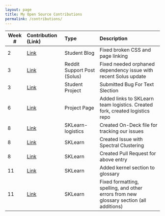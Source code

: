 ```yaml
---
layout: page
title: My Open Source Contributions
permalink: /contributions/
---
```



| Week #       | Contribution (Link)  | Type  | Description |
|---|:---|:---|:---|
| 2  | [Link](https://github.com/nyu-ossd-s19/anthonykyi-weekly/issues/1) | Student Blog | Fixed broken CSS and page linking |
| 3  | [Link](https://www.reddit.com/r/SolusProject/comments/aphoju/apparmor_as_orphaned_dependency/) | Reddit Support Post (Solus) | Fixed needed orphaned dependency issue with recent Solus update |
| 3  | [Link](https://github.com/nyu-ossd-s19/notepad-team-3/issues/5) | Student Project | Submitted Bug For Text Slection |
| 6  | [Link](https://github.com/nyu-ossd-s19/wiki/wiki/project-groups/384c7ddda2ed61761900323cecab605b22a26ce1) | Project Page | Added links to SKLearn team logistics. Created fork, created logistics repo |
| 8  | [Link](https://github.com/nyu-ossd-s19/sklearn-logistics/commit/84410e9e598a49a95d201d7ce62f54fbe6b20e7c) | SKLearn-logistics | Created On-Deck file for tracking our issues |
| 8  | [Link](https://github.com/scikit-learn/scikit-learn/issues/13532) | SKLearn | Created Issue with Spectral Clustering |
| 8  | [Link](https://github.com/scikit-learn/scikit-learn/pull/13535) | SKLearn | Created Pull Request for above entry |
| 11 | [Link](https://github.com/nyu-ossd-s19/scikit-learn/commit/fca88dcdc9da487281c5b495197780925d7de5fe) | SKLearn | Added kernel section to glossary |
| 11 | [Link](https://github.com/nyu-ossd-s19/scikit-learn/commit/c3899da7139cded678864c2977c678763af5ff1a) | SKLearn | Fixed formatting, spelling, and other errors from new glossary section (all additions) |
